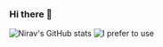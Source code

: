### Hi there 👋

<!--
**Nirav186/Nirav186** is a ✨ _special_ ✨ repository because its `README.md` (this file) appears on your GitHub profile.

Here are some ideas to get you started:

- 🔭 I’m currently working on ...
- 🌱 I’m currently learning ...
- 👯 I’m looking to collaborate on ...
- 🤔 I’m looking for help with ...
- 💬 Ask me about ...
- 📫 How to reach me: ...
- 😄 Pronouns: ...
- ⚡ Fun fact: ...
-->

![Nirav's GitHub stats](https://github-readme-stats.vercel.app/api?username=Nirav186&show_icons=true&theme=dark)
![I prefer to use](https://github-readme-stats.vercel.app/api/top-langs?username=Nirav186)
